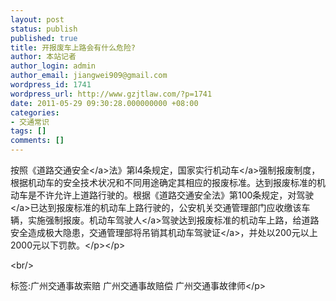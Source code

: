 ```yaml
---
layout: post
status: publish
published: true
title: 开报废车上路会有什么危险?
author: 本站记者
author_login: admin
author_email: jiangwei909@gmail.com
wordpress_id: 1741
wordpress_url: http://www.gzjtlaw.com/?p=1741
date: 2011-05-29 09:30:28.000000000 +08:00
categories:
- 交通常识
tags: []
comments: []
---
```

<p><p>按照《道路<a>交通安全<&#47;a>法》第l4条规定，国家实行<a>机动车<&#47;a>强制报废制度，根据机动车的安全技术状况和不同用途确定其相应的报废标准。达到报废标准的机动车是不许允许上道路行驶的。根据《道路交通安全法》第100条规定，对<a>驾驶<&#47;a>已达到报废标准的机动车上路行驶的，公安机关交通管理部门应收缴该车辆，实施强制报废。机动车<a>驾驶人<&#47;a>驾驶达到报废标准的机动车上路，给道路安全造成极大隐患，交通管理部将吊销其机动车<a>驾驶证<&#47;a>，并处以200元以上2000元以下罚款。<&#47;p><&#47;p><br&#47;><p>标签:广州交通事故索赔 广州交通事故赔偿 广州交通事故律师<&#47;p>
